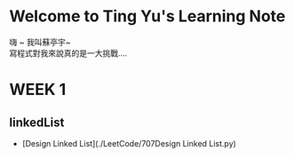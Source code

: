 # Welcome to Ting Yu's Learning Note
嗨 ~ 我叫蘇亭宇~           
寫程式對我來說真的是一大挑戰....


# WEEK 1
## linkedList
  * [Design Linked List](./LeetCode/707Design Linked List.py)
 
 
